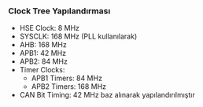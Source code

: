 ### Clock Tree Yapılandırması

- HSE Clock: 8 MHz
- SYSCLK: 168 MHz (PLL kullanılarak)
- AHB: 168 MHz
- APB1: 42 MHz
- APB2: 84 MHz
- Timer Clocks:
  - APB1 Timers: 84 MHz
  - APB2 Timers: 168 MHz
- CAN Bit Timing: 42 MHz baz alınarak yapılandırılmıştır

